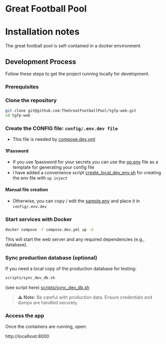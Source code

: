 # Great Football Pool

# Installation notes

The great football pool is self-contained in a docker environment.

## Development Process

Follow these steps to get the project running locally for development.

### Prerequisites

### Clone the repository
```bash
git clone git@github.com:TheGreatFootballPool/tgfp-web.git
cd tgfp-web
```
### Create the CONFIG file: `config/.env.dev file`
- This file is needed by [compose.dev.yml](compose.dev.yml)

#### 1Password
- If you use 1password for your secrets you can use the [op.env](config/op.env) file as a template for generating your config file
- I have added a convenience script [create_local_dev_env.sh](scripts/create_local_dev_env.sh) for creating the env file with `op inject`

#### Manual file creation
- Otherwise, you can copy / edit the [sample.env](docs/sample.env) and place it in `config/.env.dev`


### Start services with Docker
```bash
docker compose -f compose.dev.yml up -d
```

This will start the web server and any required dependencies (e.g., database).

### Sync production database (optional)
If you need a local copy of the production database for testing:

```bash
scripts/sync_dev_db.sh
```
(see script here) [scripts/sync_dev_db.sh](scripts/sync_dev_db.sh)

> ⚠️ **Note:** Be careful with production data. Ensure credentials and dumps are handled securely.

###  Access the app
Once the containers are running, open:

http://localhost:8000
